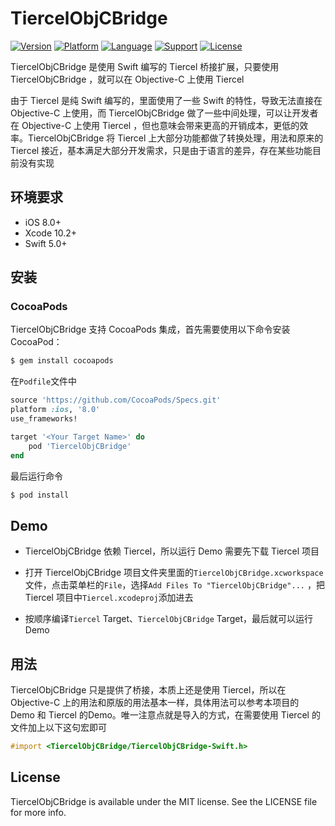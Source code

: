 # TiercelObjCBridge

[![Version](https://img.shields.io/cocoapods/v/TiercelObjCBridge.svg?style=flat)](http://cocoapods.org/pods/TiercelObjCBridge)
[![Platform](https://img.shields.io/cocoapods/p/TiercelObjCBridge.svg?style=flat)](http://cocoapods.org/pods/TiercelObjCBridge)
[![Language](https://img.shields.io/badge/language-swift-red.svg?style=flat)]()
[![Support](https://img.shields.io/badge/support-iOS%208%2B%20-brightgreen.svg?style=flat)](https://www.apple.com/nl/ios/)
[![License](https://img.shields.io/cocoapods/l/TiercelObjCBridge.svg?style=flat)](http://cocoapods.org/pods/TiercelObjCBridge)

TiercelObjCBridge 是使用 Swift 编写的 Tiercel 桥接扩展，只要使用 TiercelObjCBridge ，就可以在 Objective-C 上使用 Tiercel 

由于 Tiercel 是纯 Swift 编写的，里面使用了一些 Swift 的特性，导致无法直接在 Objective-C 上使用，而 TiercelObjCBridge 做了一些中间处理，可以让开发者在 Objective-C 上使用 Tiercel ，但也意味会带来更高的开销成本，更低的效率。TiercelObjCBridge 将 Tiercel 上大部分功能都做了转换处理，用法和原来的 Tiercel 接近，基本满足大部分开发需求，只是由于语言的差异，存在某些功能目前没有实现



## 环境要求

- iOS 8.0+
- Xcode 10.2+
- Swift 5.0+



## 安装

### CocoaPods

TiercelObjCBridge 支持 CocoaPods 集成，首先需要使用以下命令安装CocoaPod：

```bash
$ gem install cocoapods
```

在`Podfile`文件中

```ruby
source 'https://github.com/CocoaPods/Specs.git'
platform :ios, '8.0'
use_frameworks!

target '<Your Target Name>' do
    pod 'TiercelObjCBridge'
end
```

最后运行命令

```bash
$ pod install
```



## Demo

- TiercelObjCBridge 依赖 Tiercel，所以运行 Demo 需要先下载 Tiercel 项目

- 打开 TiercelObjCBridge 项目文件夹里面的`TiercelObjCBridge.xcworkspace`文件，点击菜单栏的`File`，选择`Add Files To "TiercelObjCBridge"...` ，把 Tiercel 项目中`Tiercel.xcodeproj`添加进去
- 按顺序编译`Tiercel` Target、`TiercelObjCBridge` Target，最后就可以运行 Demo



## 用法

TiercelObjCBridge 只是提供了桥接，本质上还是使用 Tiercel，所以在 Objective-C 上的用法和原版的用法基本一样，具体用法可以参考本项目的 Demo 和 Tiercel 的Demo。唯一注意点就是导入的方式，在需要使用 Tiercel 的文件加上以下这句宏即可

```objective-c
#import <TiercelObjCBridge/TiercelObjCBridge-Swift.h>
```



## License

TiercelObjCBridge is available under the MIT license. See the LICENSE file for more info.